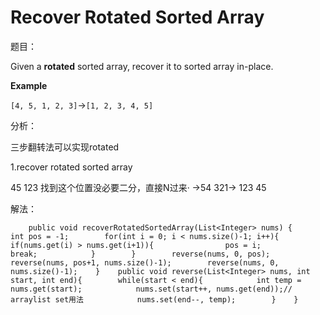 # Recover Rotated Sorted Array

题目：

Given a **rotated** sorted array, recover it to sorted array in-place.

**Example**

`[4, 5, 1, 2, 3]`-&gt;`[1, 2, 3, 4, 5]`

分析：

三步翻转法可以实现rotated

1.recover rotated sorted array

45 123 找到这个位置没必要二分，直接N过来· -&gt;54 321-&gt; 123 45

解法：

```text
    public void recoverRotatedSortedArray(List<Integer> nums) {        int pos = -1;        for(int i = 0; i < nums.size()-1; i++){            if(nums.get(i) > nums.get(i+1)){                pos = i;                break;            }        }        reverse(nums, 0, pos);        reverse(nums, pos+1, nums.size()-1);        reverse(nums, 0, nums.size()-1);    }    public void reverse(List<Integer> nums, int start, int end){        while(start < end){            int temp = nums.get(start);            nums.set(start++, nums.get(end));// arraylist set用法            nums.set(end--, temp);        }    }
```

